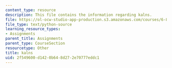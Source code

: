 ```yaml
---
content_type: resource
description: This file contains the information regarding kalns.
file: https://ol-ocw-studio-app-production.s3.amazonaws.com/courses/6-857-network-and-computer-security-spring-2014/2f549600d1420b648d272e70777eddc1_kalns.py
file_type: text/python-source
learning_resource_types:
- Assignments
parent_title: Assignments
parent_type: CourseSection
resourcetype: Other
title: kalns
uid: 2f549600-d142-0b64-8d27-2e70777eddc1
---
```

